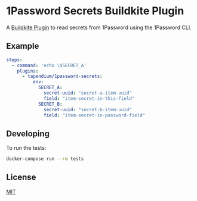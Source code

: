 # 1Password Secrets Buildkite Plugin

A [Buildkite Plugin](https://buildkite.com/docs/agent/v3/plugins) to read secrets from 1Password using the 1Password CLI.

## Example

```yml
steps:
  - command: 'echo \$SECRET_A' 
    plugins:
      - tapendium/1password-secrets:
          env:
            SECRET_A:
              secret-uuid: "secret-a-item-uuid"
              field: "item-secret-in-this-field" 
            SECRET_B:
              secret-uuid: "secret-b-item-uuid"
              field: "item-secret-in-password-field" 
```

## Developing

To run the tests:

```bash
docker-compose run --rm tests
```

## License

[MIT](https://opensource.org/licenses/MIT)
